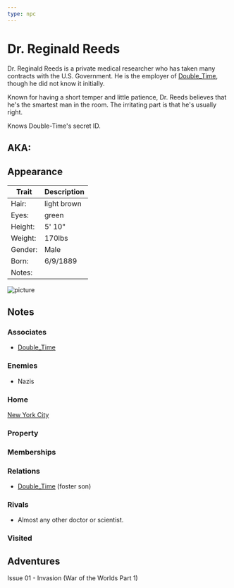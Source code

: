 ```yaml
---
type: npc
---
```

<!--
type: non-player-character
created-by:
-->

# Dr. Reginald Reeds

Dr. Reginald Reeds is a private medical researcher who has taken many contracts with the U.S. Government.  He is the employer of [Double_Time](/player_characters/Double_Time.md), though he did not know it initially.

Known for having a short temper and little patience, Dr. Reeds believes that he's the smartest man in the room.  The irritating part is that he's usually right.

Knows Double-Time's secret ID.

## AKA:

## Appearance
Trait | Description
-- | --
Hair: | light brown
Eyes: | green
Height: | 5' 10"
Weight: | 170lbs
Gender: | Male
Born: | 6/9/1889
Notes: |

![picture](https://www.adelaide.edu.au/news-image/lumen/5%5flab.jpg)

## Notes

### Associates
- [Double_Time](/player_characters/Double_Time.md)

### Enemies
- Nazis

### Home
[New York City](../../locations/New_York_State/New_York_City/New_York_City.md)

### Property

### Memberships

### Relations
- [Double_Time](/player_characters/Double_Time.md) (foster son)

### Rivals
- Almost any other doctor or scientist.

### Visited

## Adventures
Issue 01 - Invasion (War of the Worlds Part 1)


<!-- GM Notes
[Character Sheet](https://legends-of-the-golden-age.github.io/LotGA/pdf/Reginald_Reeds.pdf)
-->